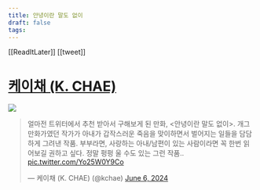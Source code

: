 ```yaml
---
title: 안녕이란 말도 없이
draft: false
tags:
---
```

 

[[ReadItLater]] [[tweet]]

# [케이채 (K. CHAE)](https://twitter.com/kchae/status/1798643752611025215)

![](https://i.imgur.com/aEpFQsH.png)


> 얼마전 트위터에서 추천 받아서 구해보게 된 만화, <안녕이란 말도 없이>. 개그 만화가였던 작가가 아내가 갑작스러운 죽음을 맞이하면서 벌어지는 일들을 담담하게 그려낸 작품. 부부라면, 사랑하는 아내/남편이 있는 사람이라면 꼭 한번 읽어보길 권하고 싶다. 정말 펑펑 울 수도 있는 그런 작품.. [pic.twitter.com/Yo25W0Y9Co](https://t.co/Yo25W0Y9Co)
> 
> — 케이채 (K. CHAE) (@kchae) [June 6, 2024](https://twitter.com/kchae/status/1798643752611025215?ref_src=twsrc%5Etfw)